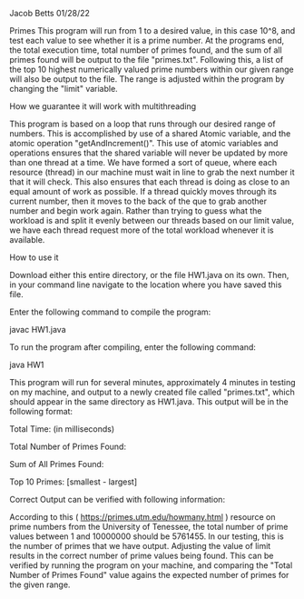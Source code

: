 Jacob Betts
01/28/22

Primes
This program will run from 1 to a desired value, in this case 10^8, and test each value to see whether it 
is a prime number. At the programs end, the total execution time, total number of primes found, and 
the sum of all primes found will be output to the file "primes.txt". Following this, a list of the top 10 
highest numerically valued prime numbers within our given range will also be output to the file. The range is adjusted within the 
program by changing the "limit" variable.  

How we guarantee it will work with multithreading

This program is based on a loop that runs through our desired range of numbers. This is accomplished 
by use of a shared Atomic variable, and the atomic operation "getAndIncrement()". This use of atomic 
variables and operations ensures that the shared variable will never be updated by more than one 
thread at a time. We have formed a sort of queue, where each resource (thread) in our machine must 
wait in line to grab the next number it that it will check. This also ensures that each thread is doing as 
close to an equal amount of work as possible. If a thread quickly moves through its current number, 
then it moves to the back of the que to grab another number and begin work again. Rather than trying 
to guess what the workload is and split it evenly between our threads based on our limit value, we have 
each thread request more of the total workload whenever it is available. 

How to use it

Download either this entire directory, or the file HW1.java on its own. Then, in your command line 
navigate to the location where you have saved this file. 

Enter the following command to compile the program:

javac HW1.java


To run the program after compiling, enter the following command:

java HW1

This program will run for several minutes, approximately 4 minutes in testing on my machine, and 
output to a newly created file called "primes.txt", which should appear in the same directory as 
HW1.java. This output will be in the following format:

Total Time: (in milliseconds)

Total Number of Primes Found: 

Sum of All Primes Found:

Top 10 Primes: [smallest - largest]


Correct Output can be verified with following information:

According to this ( https://primes.utm.edu/howmany.html ) resource on prime numbers from the University of Tenessee, the total number of prime values between 1 and 10000000 should be 5761455. In our testing, this is the number of primes that we have output. Adjusting the value of limit results in the correct number of prime values being found. This can be verified by running the program on your machine, and comparing the "Total Number of Primes Found" value agains the expected number of primes for the given range. 
